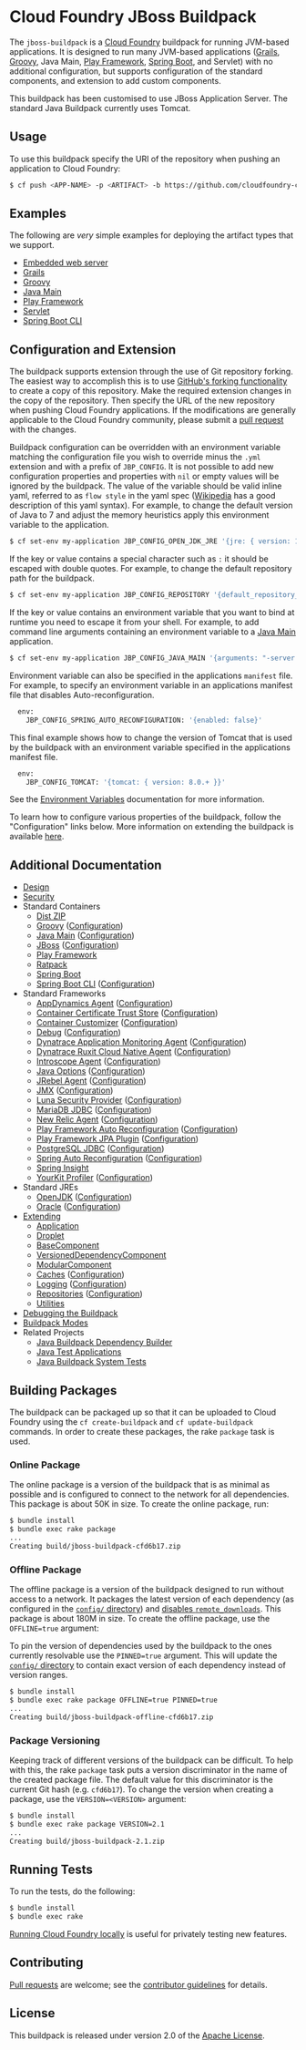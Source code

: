 # Cloud Foundry JBoss Buildpack

The `jboss-buildpack` is a [Cloud Foundry][] buildpack for running JVM-based applications.  It is designed to run many JVM-based applications ([Grails][], [Groovy][], Java Main, [Play Framework][], [Spring Boot][], and Servlet) with no additional configuration, but supports configuration of the standard components, and extension to add custom components.

This buildpack has been customised to use JBoss Application Server. The standard Java Buildpack currently uses Tomcat.

## Usage
To use this buildpack specify the URI of the repository when pushing an application to Cloud Foundry:

```bash
$ cf push <APP-NAME> -p <ARTIFACT> -b https://github.com/cloudfoundry-community/jboss-buildpack.git
```

## Examples
The following are _very_ simple examples for deploying the artifact types that we support.

* [Embedded web server](docs/example-embedded-web-server.md)
* [Grails](docs/example-grails.md)
* [Groovy](docs/example-groovy.md)
* [Java Main](docs/example-java_main.md)
* [Play Framework](docs/example-play_framework.md)
* [Servlet](docs/example-servlet.md)
* [Spring Boot CLI](docs/example-spring_boot_cli.md)

## Configuration and Extension
The buildpack supports extension through the use of Git repository forking. The easiest way to accomplish this is to use [GitHub's forking functionality][] to create a copy of this repository.  Make the required extension changes in the copy of the repository. Then specify the URL of the new repository when pushing Cloud Foundry applications. If the modifications are generally applicable to the Cloud Foundry community, please submit a [pull request][] with the changes.

Buildpack configuration can be overridden with an environment variable matching the configuration file you wish to override minus the `.yml` extension and with a prefix of `JBP_CONFIG`. It is not possible to add new configuration properties and properties with `nil` or empty values will be ignored by the buildpack. The value of the variable should be valid inline yaml, referred to as `flow style` in the yaml spec ([Wikipedia] has a good description of this yaml syntax). For example, to change the default version of Java to 7 and adjust the memory heuristics apply this environment variable to the application.

```bash
$ cf set-env my-application JBP_CONFIG_OPEN_JDK_JRE '{jre: { version: 1.7.0_+ }}'
```

If the key or value contains a special character such as `:` it should be escaped with double quotes. For example, to change the default repository path for the buildpack.

```bash
$ cf set-env my-application JBP_CONFIG_REPOSITORY '{default_repository_root: "http://repo.example.io"}'
```

If the key or value contains an environment variable that you want to bind at runtime you need to escape it from your shell. For example, to add command line arguments containing an environment variable to a [Java Main](docs/container-java_main.md) application.

```bash
$ cf set-env my-application JBP_CONFIG_JAVA_MAIN '{arguments: "-server.port=\$PORT -foo=bar"}'
```

Environment variable can also be specified in the applications `manifest` file. For example, to specify an environment variable in an applications manifest file that disables Auto-reconfiguration.

```bash
  env:
    JBP_CONFIG_SPRING_AUTO_RECONFIGURATION: '{enabled: false}'
```

This final example shows how to change the version of Tomcat that is used by the buildpack with an environment variable specified in the applications manifest file.

```bash
  env:
    JBP_CONFIG_TOMCAT: '{tomcat: { version: 8.0.+ }}'
```

See the [Environment Variables][] documentation for more information.

To learn how to configure various properties of the buildpack, follow the "Configuration" links below. More information on extending the buildpack is available [here](docs/extending.md).

## Additional Documentation
* [Design](docs/design.md)
* [Security](docs/security.md)
* Standard Containers
	* [Dist ZIP](docs/container-dist_zip.md)
	* [Groovy](docs/container-groovy.md) ([Configuration](docs/container-groovy.md#configuration))
	* [Java Main](docs/container-java_main.md) ([Configuration](docs/container-java_main.md#configuration))
	* [JBoss](docs/container-jboss.md) ([Configuration](docs/container-jboss.md#configuration))
	* [Play Framework](docs/container-play_framework.md)
	* [Ratpack](docs/container-ratpack.md)
	* [Spring Boot](docs/container-spring_boot.md)
	* [Spring Boot CLI](docs/container-spring_boot_cli.md) ([Configuration](docs/container-spring_boot_cli.md#configuration))
* Standard Frameworks
	* [AppDynamics Agent](docs/framework-app_dynamics_agent.md) ([Configuration](docs/framework-app_dynamics_agent.md#configuration))
	* [Container Certificate Trust Store](docs/framework-container_certificate_trust_store.md) ([Configuration](docs/framework-container_certificate_trust_store.md#configuration))
	* [Container Customizer](docs/framework-container_customizer.md) ([Configuration](docs/framework-container_customizer.md#configuration))
	* [Debug](docs/framework-debug.md) ([Configuration](docs/framework-debug.md#configuration))
	* [Dynatrace Application Monitoring Agent](docs/framework-dyna_trace_agent.md) ([Configuration](docs/framework-dyna_trace_agent.md#configuration))
	* [Dynatrace Ruxit Cloud Native Agent](docs/framework-ruxit_agent.md) ([Configuration](docs/framework-ruxit_agent.md#configuration))
	* [Introscope Agent](docs/framework-introscope_agent.md) ([Configuration](docs/framework-introscope_agent.md#configuration))
	* [Java Options](docs/framework-java_opts.md) ([Configuration](docs/framework-java_opts.md#configuration))
	* [JRebel Agent](docs/framework-jrebel_agent.md) ([Configuration](docs/framework-jrebel_agent.md#configuration))
	* [JMX](docs/framework-jmx.md) ([Configuration](docs/framework-jmx.md#configuration))
	* [Luna Security Provider](docs/framework-luna_security_provider.md) ([Configuration](docs/framework-luna_security_provider.md#configuration))
	* [MariaDB JDBC](docs/framework-maria_db_jdbc.md) ([Configuration](docs/framework-maria_db_jdbc.md#configuration))
	* [New Relic Agent](docs/framework-new_relic_agent.md) ([Configuration](docs/framework-new_relic_agent.md#configuration))
	* [Play Framework Auto Reconfiguration](docs/framework-play_framework_auto_reconfiguration.md) ([Configuration](docs/framework-play_framework_auto_reconfiguration.md#configuration))
	* [Play Framework JPA Plugin](docs/framework-play_framework_jpa_plugin.md) ([Configuration](docs/framework-play_framework_jpa_plugin.md#configuration))
	* [PostgreSQL JDBC](docs/framework-postgresql_jdbc.md) ([Configuration](docs/framework-postgresql_jdbc.md#configuration))
	* [Spring Auto Reconfiguration](docs/framework-spring_auto_reconfiguration.md) ([Configuration](docs/framework-spring_auto_reconfiguration.md#configuration))
	* [Spring Insight](docs/framework-spring_insight.md)
	* [YourKit Profiler](docs/framework-your_kit_profiler.md) ([Configuration](docs/framework-your_kit_profiler.md#configuration))
* Standard JREs
	* [OpenJDK](docs/jre-open_jdk_jre.md) ([Configuration](docs/jre-open_jdk_jre.md#configuration))
	* [Oracle](docs/jre-oracle_jre.md) ([Configuration](docs/jre-oracle_jre.md#configuration))
* [Extending](docs/extending.md)
	* [Application](docs/extending-application.md)
	* [Droplet](docs/extending-droplet.md)
	* [BaseComponent](docs/extending-base_component.md)
	* [VersionedDependencyComponent](docs/extending-versioned_dependency_component.md)
	* [ModularComponent](docs/extending-modular_component.md)
	* [Caches](docs/extending-caches.md) ([Configuration](docs/extending-caches.md#configuration))
	* [Logging](docs/extending-logging.md) ([Configuration](docs/extending-logging.md#configuration))
	* [Repositories](docs/extending-repositories.md) ([Configuration](docs/extending-repositories.md#configuration))
	* [Utilities](docs/extending-utilities.md)
* [Debugging the Buildpack](docs/debugging-the-buildpack.md)
* [Buildpack Modes](docs/buildpack-modes.md)
* Related Projects
	* [Java Buildpack Dependency Builder](https://github.com/cloudfoundry/java-buildpack-dependency-builder)
	* [Java Test Applications](https://github.com/cloudfoundry/java-test-applications)
	* [Java Buildpack System Tests](https://github.com/cloudfoundry/java-buildpack-system-test)

## Building Packages
The buildpack can be packaged up so that it can be uploaded to Cloud Foundry using the `cf create-buildpack` and `cf update-buildpack` commands.  In order to create these packages, the rake `package` task is used.

### Online Package
The online package is a version of the buildpack that is as minimal as possible and is configured to connect to the network for all dependencies.  This package is about 50K in size.  To create the online package, run:

```bash
$ bundle install
$ bundle exec rake package
...
Creating build/jboss-buildpack-cfd6b17.zip
```

### Offline Package
The offline package is a version of the buildpack designed to run without access to a network.  It packages the latest version of each dependency (as configured in the [`config/` directory][]) and [disables `remote_downloads`][]. This package is about 180M in size.  To create the offline package, use the `OFFLINE=true` argument:

To pin the version of dependencies used by the buildpack to the ones currently resolvable use the `PINNED=true` argument. This will update the [`config/` directory][] to contain exact version of each dependency instead of version ranges.

```bash
$ bundle install
$ bundle exec rake package OFFLINE=true PINNED=true
...
Creating build/jboss-buildpack-offline-cfd6b17.zip
```

### Package Versioning
Keeping track of different versions of the buildpack can be difficult.  To help with this, the rake `package` task puts a version discriminator in the name of the created package file.  The default value for this discriminator is the current Git hash (e.g. `cfd6b17`).  To change the version when creating a package, use the `VERSION=<VERSION>` argument:

```bash
$ bundle install
$ bundle exec rake package VERSION=2.1
...
Creating build/jboss-buildpack-2.1.zip
```

## Running Tests
To run the tests, do the following:

```bash
$ bundle install
$ bundle exec rake
```

[Running Cloud Foundry locally][] is useful for privately testing new features.

## Contributing
[Pull requests][] are welcome; see the [contributor guidelines][] for details.

## License
This buildpack is released under version 2.0 of the [Apache License][].

[`config/` directory]: config
[Apache License]: http://www.apache.org/licenses/LICENSE-2.0
[Cloud Foundry]: http://www.cloudfoundry.com
[contributor guidelines]: CONTRIBUTING.md
[disables `remote_downloads`]: docs/extending-caches.md#configuration
[Environment Variables]: http://docs.cloudfoundry.org/devguide/deploy-apps/manifest.html#env-block
[GitHub's forking functionality]: https://help.github.com/articles/fork-a-repo
[Grails]: http://grails.org
[Groovy]: http://groovy.codehaus.org
[Play Framework]: http://www.playframework.com
[pull request]: https://help.github.com/articles/using-pull-requests
[Pull requests]: http://help.github.com/send-pull-requests
[Running Cloud Foundry locally]: http://docs.cloudfoundry.org/deploying/boshlite/index.html
[Spring Boot]: http://projects.spring.io/spring-boot/
[Wikipedia]: https://en.wikipedia.org/wiki/YAML#Basic_components_of_YAML
